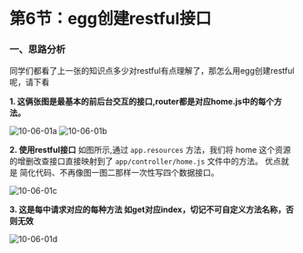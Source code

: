 # 第6节：egg创建restful接口

### 一、思路分析

同学们都看了上一张的知识点多少对restful有点理解了，那怎么用egg创建restful呢，请下看

**1. 这俩张图是最基本的前后台交互的接口,router都是对应home.js中的每个方法。**

![10-06-01a](https://github.com/ding139725/R-D/blob/master/images/10-06-01a.png)
![10-06-01b](https://github.com/ding139725/R-D/blob/master/images/10-06-01b.png)

**2. 使用restful接口**
    如图所示,通过 ``app.resources`` 方法，我们将 home 这个资源的增删改查接口直接映射到了 ``app/controller/home.js`` 文件中的方法。
    优点就是  简化代码、不再像图一图二那样一次性写四个数据接口。

![10-06-01c](https://github.com/ding139725/R-D/blob/master/images/10-06-01c.png)

**3. 这是每中请求对应的每种方法 如get对应index，切记不可自定义方法名称，否则无效**

![10-06-01d](https://github.com/ding139725/R-D/blob/master/images/10-06-01d.png)
